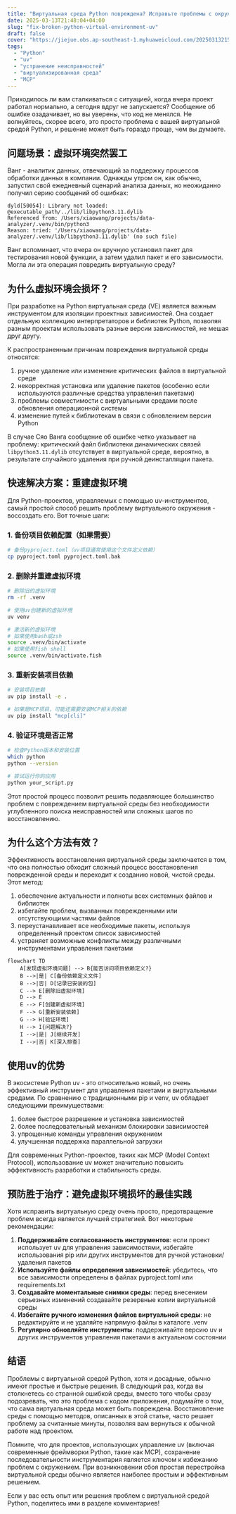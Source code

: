 ```yaml
---
title: "Виртуальная среда Python повреждена? Исправьте проблемы с окружением проекта uv одним щелчком мыши"
date: 2025-03-13T21:48:04+04:00
slug: "fix-broken-python-virtual-environment-uv"
draft: false
cover: "https://jiejue.obs.ap-southeast-1.myhuaweicloud.com/20250313215012469.webp"
tags:
  - "Python"
  - "uv"
  - "устранение неисправностей"
  - "виртуализированная среда"
  - "MCP"
---
```


Приходилось ли вам сталкиваться с ситуацией, когда вчера проект работал нормально, а сегодня вдруг не запускается? Сообщение об ошибке озадачивает, но вы уверены, что код не менялся. Не волнуйтесь, скорее всего, это просто проблема с вашей виртуальной средой Python, и решение может быть гораздо проще, чем вы думаете.

<!--more-->

## 问题场景：虚拟环境突然罢工

Ванг - аналитик данных, отвечающий за поддержку процессов обработки данных в компании. Однажды утром он, как обычно, запустил свой ежедневный сценарий анализа данных, но неожиданно получил серию сообщений об ошибках:

```
dyld[50054]: Library not loaded: @executable_path/../lib/libpython3.11.dylib
Referenced from: /Users/xiaowang/projects/data-analyzer/.venv/bin/python3
Reason: tried: '/Users/xiaowang/projects/data-analyzer/.venv/lib/libpython3.11.dylib' (no such file)
```

Ванг вспоминает, что вчера он вручную установил пакет для тестирования новой функции, а затем удалил пакет и его зависимости. Могла ли эта операция повредить виртуальную среду?

## 为什么虚拟环境会损坏？

При разработке на Python виртуальная среда (VE) является важным инструментом для изоляции проектных зависимостей. Она создает отдельную коллекцию интерпретаторов и библиотек Python, позволяя разным проектам использовать разные версии зависимостей, не мешая друг другу.

К распространенным причинам повреждения виртуальной среды относятся:

1. ручное удаление или изменение критических файлов в виртуальной среде
2. некорректная установка или удаление пакетов (особенно если используются различные средства управления пакетами)
3. проблемы совместимости с виртуальными средами после обновления операционной системы
4. изменение путей к библиотекам в связи с обновлением версии Python

В случае Сяо Ванга сообщение об ошибке четко указывает на проблему: критический файл библиотеки динамических связей `libpython3.11.dylib` отсутствует в виртуальной среде, вероятно, в результате случайного удаления при ручной деинсталляции пакета.

## 快速解决方案：重建虚拟环境

Для Python-проектов, управляемых с помощью uv-инструментов, самый простой способ решить проблему виртуального окружения - воссоздать его. Вот точные шаги:

### 1. 备份项目依赖配置（如果需要）

```bash
# 备份pyproject.toml（uv项目通常使用这个文件定义依赖）
cp pyproject.toml pyproject.toml.bak
```

### 2. 删除并重建虚拟环境

```bash
# 删除旧的虚拟环境
rm -rf .venv

# 使用uv创建新的虚拟环境
uv venv

# 激活新的虚拟环境
# 如果使用bash或zsh
source .venv/bin/activate
# 如果使用fish shell
source .venv/bin/activate.fish
```

### 3. 重新安装项目依赖

```bash
# 安装项目依赖
uv pip install -e .

# 如果是MCP项目，可能还需要安装MCP相关的依赖
uv pip install "mcp[cli]"
```

### 4. 验证环境是否正常

```bash
# 检查Python版本和安装位置
which python
python --version

# 尝试运行你的应用
python your_script.py
```

Этот простой процесс позволит решить подавляющее большинство проблем с повреждением виртуальной среды без необходимости углубленного поиска неисправностей или сложных шагов по восстановлению.

## 为什么这个方法有效？

Эффективность восстановления виртуальной среды заключается в том, что она полностью обходит сложный процесс восстановления поврежденной среды и переходит к созданию новой, чистой среды. Этот метод:

1. обеспечение актуальности и полноты всех системных файлов и библиотек
2. избегайте проблем, вызванных поврежденными или отсутствующими частями файлов
3. переустанавливает все необходимые пакеты, используя определенный проектом список зависимостей
4. устраняет возможные конфликты между различными инструментами управления пакетами

```mermaid
flowchart TD
    A[发现虚拟环境问题] --> B{能否访问项目依赖定义?}
    B -->|是| C[备份依赖定义文件]
    B -->|否| D[记录已安装的包]
    C --> E[删除旧虚拟环境]
    D --> E
    E --> F[创建新虚拟环境]
    F --> G[重新安装依赖]
    G --> H[验证环境]
    H --> I{问题解决?}
    I -->|是| J[继续开发]
    I -->|否| K[深入排查]
```

## 使用uv的优势

В экосистеме Python uv - это относительно новый, но очень эффективный инструмент для управления пакетами и виртуальными средами. По сравнению с традиционными pip и venv, uv обладает следующими преимуществами:

1. более быстрое разрешение и установка зависимостей
2. более последовательный механизм блокировки зависимостей
3. упрощенные команды управления окружением
4. улучшенная поддержка параллельной загрузки

Для современных Python-проектов, таких как MCP (Model Context Protocol), использование uv может значительно повысить эффективность разработки и стабильность среды.

## 预防胜于治疗：避免虚拟环境损坏的最佳实践

Хотя исправить виртуальную среду очень просто, предотвращение проблем всегда является лучшей стратегией. Вот некоторые рекомендации:

1. **Поддерживайте согласованность инструментов**: если проект использует uv для управления зависимостями, избегайте использования pip или других инструментов для ручной установки/удаления пакетов
2. **Используйте файлы определения зависимостей**: убедитесь, что все зависимости определены в файлах pyproject.toml или requirements.txt
3. **Создавайте моментальные снимки среды**: перед внесением серьезных изменений создавайте резервные копии виртуальной среды
4. **Избегайте ручного изменения файлов виртуальной среды**: не редактируйте и не удаляйте напрямую файлы в каталоге .venv
5. **Регулярно обновляйте инструменты**: поддерживайте версию uv и других инструментов управления пакетами в актуальном состоянии

## 结语

Проблемы с виртуальной средой Python, хотя и досадные, обычно имеют простые и быстрые решения. В следующий раз, когда вы столкнетесь со странной ошибкой среды, вместо того чтобы сразу подозревать, что это проблема с кодом приложения, подумайте о том, что сама виртуальная среда может быть повреждена. Восстановление среды с помощью методов, описанных в этой статье, часто решает проблему за считанные минуты, позволяя вам вернуться к обычной работе над проектом.

Помните, что для проектов, использующих управление uv (включая современные фреймворки Python, такие как MCP), сохранение последовательности инструментария является ключом к избежанию проблем с окружением. При возникновении сбоя простая перестройка виртуальной среды обычно является наиболее простым и эффективным решением.

Если у вас есть опыт или решения проблем с виртуальной средой Python, поделитесь ими в разделе комментариев!